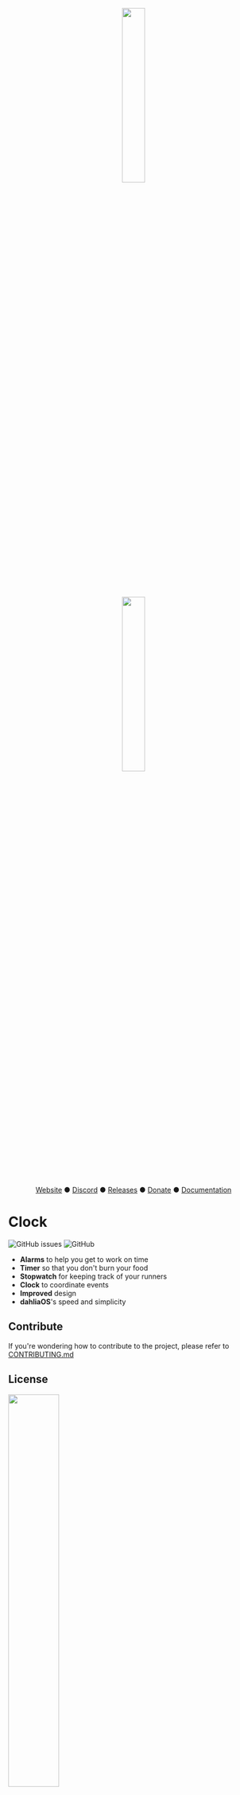 <p align="center">
  <img width="30%" src="https://raw.githubusercontent.com/dahliaOS/brand/master/dahliaOS/svg/logotypewhitetext.svg#gh-dark-mode-only"
  
</p>
  
<p align="center">
  <img width="30%" src="https://github.com/dahliaOS/brand/blob/master/dahliaOS/svg/logotypeblacktext.svg#gh-light-mode-only"
  
</p>
<p align="center">
<a href="https://dahliaos.io">Website</a> ●
<a href="https://discord.gg/7qVbJHR">Discord</a> ●
<a href="https://github.com/dahliaos/releases/releases">Releases</a> ●
<a href="https://paypal.me/officialdahliaos">Donate</a> ●
<a href="https://github.com/dahliaos/documentation">Documentation</a>

# Clock
![GitHub issues](https://img.shields.io/github/issues/dahliaos/clock?color=brightgreen)
![GitHub](https://img.shields.io/github/license/dahliaos/clock?color=brightgreen)

 - **Alarms** to help you get to work on time
 - **Timer** so that you don't burn your food
 - **Stopwatch** for keeping track of your runners
 - **Clock** to coordinate events
 - **Improved** design
 - **dahliaOS**'s speed and simplicity

## Contribute

If you're wondering how to contribute to the project, please refer to [CONTRIBUTING.md](../CONTRIBUTING.md)

## License

<p align="left">
  <img width="45%" src="https://raw.githubusercontent.com/dahliaOS/brand/master/dahliaOS/svg/logotypewhitetext.svg#gh-dark-mode-only"
  
</p>
  
<p align="left">
  <img width="45%" src="https://github.com/dahliaOS/brand/blob/master/dahliaOS/svg/logotypeblacktext.svg#gh-light-mode-only"
  
</p>
Copyright @ 2019-2022 The dahliaOS Authors contact@dahliaos.io

This project is licensed under the [Apache 2.0 license](/LICENSE)
